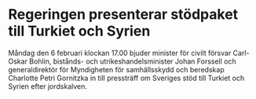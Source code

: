 # Regeringen presenterar stödpaket till Turkiet och Syrien

Måndag den 6 februari klockan 17.00 bjuder minister för civilt försvar Carl-Oskar Bohlin, bistånds- och utrikeshandelsminister Johan Forssell och generaldirektör för Myndigheten för samhällsskydd och beredskap Charlotte Petri Gornitzka in till pressträff om Sveriges stöd till Turkiet och Syrien efter jordskalven.
